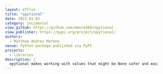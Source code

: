 ```yaml
---
layout: efflux
title: "opytional"
date: 2022-01-01
category: incidental
view_github: https://github.com/mmore500/opytional
view_publisher: https://pypi.org/project/opytional/
authors:
  - Matthew Andres Moreno
venue: Python package published via PyPI
projects:
  - libraries
description: |
  opytional makes working with values that might be None safer and easier.
---
```

